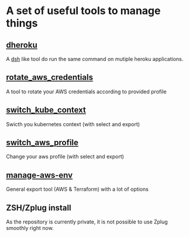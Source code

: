 # A set of useful tools to manage things

## [dheroku](dheroku)

A [dsh](https://www.netfort.gr.jp/~dancer/software/dsh.html.en) like tool do run the same command on mutiple heroku applications.

## [rotate_aws_credentials](rotate_aws_credentials)

A tool to rotate your AWS credentials according to provided profile

## [switch_kube_context](switch_kube_context)

Swicth you kubernetes context (with select and export)

## [switch_aws_profile](switch_aws_profile)

Change your aws profile (with select and export)

## [manage-aws-env](manage-aws-env)

General export tool (AWS & Terraform) with a lot of options

## ZSH/Zplug install

As the repository is currently private, it is not possible to use Zplug smoothly right now.
